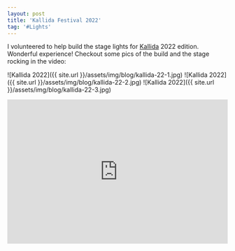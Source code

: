```yaml
---
layout: post
title: 'Kallida Festival 2022'
tag: '#Lights'
---
```


I volunteered to help build the stage lights for [Kallida](https://www.instagram.com/kallidafestival/) 2022 edition. Wonderful experience! Checkout some pics of the build and the stage rocking in the video:

![Kallida 2022]({{ site.url }}/assets/img/blog/kallida-22-1.jpg)
![Kallida 2022]({{ site.url }}/assets/img/blog/kallida-22-2.jpg)
![Kallida 2022]({{ site.url }}/assets/img/blog/kallida-22-3.jpg)
<iframe width="100%" height="330" src="https://www.youtube.com/embed/1k37Lvoz9xc" frameborder="0" allowfullscreen></iframe>
